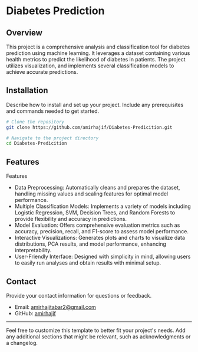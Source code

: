 # Diabetes Prediction

## Overview

This project is a comprehensive analysis and classification tool for diabetes prediction using machine learning. It leverages a dataset containing various health metrics to predict the likelihood of diabetes in patients. The project utilizes visualization, and implements several classification models to achieve accurate predictions.
## Installation

Describe how to install and set up your project. Include any prerequisites and commands needed to get started.

```bash
# Clone the repository
git clone https://github.com/amirhajif/Diabetes-Predicition.git 

# Navigate to the project directory
cd Diabetes-Predicition

```
## Features
Features
- Data Preprocessing: Automatically cleans and prepares the dataset, handling missing values and scaling features for optimal model performance.
- Multiple Classification Models: Implements a variety of models including Logistic Regression, SVM, Decision Trees, and Random Forests to provide flexibility and accuracy in predictions.
- Model Evaluation: Offers comprehensive evaluation metrics such as accuracy, precision, recall, and F1-score to assess model performance.
- Interactive Visualizations: Generates plots and charts to visualize data distributions, PCA results, and model performance, enhancing interpretability.
- User-Friendly Interface: Designed with simplicity in mind, allowing users to easily run analyses and obtain results with minimal setup.


## Contact

Provide your contact information for questions or feedback.

- Email: amirhajitabar2@gmail.com
- GitHub: [amirhajif](https://github.com/amirhajif)

---

Feel free to customize this template to better fit your project's needs. Add any additional sections that might be relevant, such as acknowledgments or a changelog.
